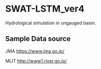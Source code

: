 # SWAT-LSTM_ver4
Hydrological simulation in ungauged basin.

## Sample Data source
JMA
https://www.jma.go.jp/

MLIT
http://www1.river.go.jp/
